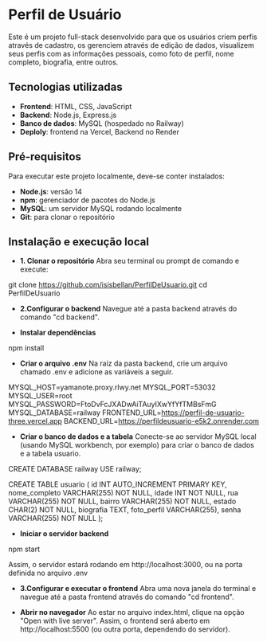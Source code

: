 # Perfil de Usuário

Este é um projeto full-stack desenvolvido para que os usuários criem perfis através de cadastro, os gerenciem através de edição de dados, visualizem seus perfis com as informações pessoais, como foto de perfil, nome completo, biografia, entre outros.

## Tecnologias utilizadas
* **Frontend**: HTML, CSS, JavaScript
* **Backend**: Node.js, Express.js
* **Banco de dados**: MySQL (hospedado no Railway)
* **Deploly**: frontend na Vercel, Backend no Render

## Pré-requisitos
Para executar este projeto localmente, deve-se conter instalados:
* **Node.js**: versão 14
* **npm**: gerenciador de pacotes do Node.js
* **MySQL**: um servidor MySQL rodando localmente
* **Git**: para clonar o repositório

## Instalação e execução local

* **1. Clonar o repositório**
Abra seu terminal ou prompt de comando e execute:

git clone https://github.com/isisbellan/PerfilDeUsuario.git
cd PerfilDeUsuario

* **2.Configurar o backend**
Navegue até a pasta backend através do comando "cd backend".

* **Instalar dependências**

npm install

* **Criar o arquivo .env**
Na raiz da pasta backend, crie um arquivo chamado .env e adicione as variáveis a seguir.

MYSQL_HOST=yamanote.proxy.rlwy.net
MYSQL_PORT=53032
MYSQL_USER=root
MYSQL_PASSWORD=FtoDvFcJXADwAiTAuyIXwYfYfTMBsFmG
MYSQL_DATABASE=railway
FRONTEND_URL=https://perfil-de-usuario-three.vercel.app
BACKEND_URL=https://perfildeusuario-e5k2.onrender.com

* **Criar o banco de dados e a tabela**
Conecte-se ao servidor MySQL local (usando MySQL workbench, por exemplo) para criar o banco de dados e a tabela usuario.

CREATE DATABASE railway
USE railway;

CREATE TABLE usuario (
    id INT AUTO_INCREMENT PRIMARY KEY,
    nome_completo VARCHAR(255) NOT NULL,
    idade INT NOT NULL,
    rua VARCHAR(255) NOT NULL,
    bairro VARCHAR(255) NOT NULL,
    estado CHAR(2) NOT NULL,
    biografia TEXT,
    foto_perfil VARCHAR(255),
    senha VARCHAR(255) NOT NULL
);

* **Iniciar o servidor backend**

npm start

Assim, o servidor estará rodando em http://localhost:3000, ou na porta definida no arquivo .env

* **3.Configurar e executar o frontend**
Abra uma nova janela do terminal e navegue até a pasta frontend através do comando "cd frontend".

* **Abrir no navegador**
Ao estar no arquivo index.html, clique na opção "Open with live server".
Assim, o frontend será aberto em http://localhost:5500 (ou outra porta, dependendo do servidor).




